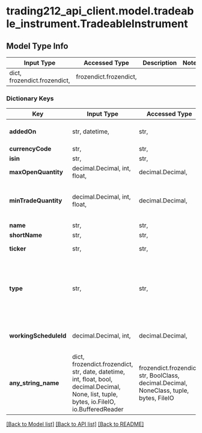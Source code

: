 # trading212_api_client.model.tradeable_instrument.TradeableInstrument

## Model Type Info
Input Type | Accessed Type | Description | Notes
------------ | ------------- | ------------- | -------------
dict, frozendict.frozendict,  | frozendict.frozendict,  |  | 

### Dictionary Keys
Key | Input Type | Accessed Type | Description | Notes
------------ | ------------- | ------------- | ------------- | -------------
**addedOn** | str, datetime,  | str,  | On the platform since | [optional] value must conform to RFC-3339 date-time
**currencyCode** | str,  | str,  | ISO 4217 | [optional] 
**isin** | str,  | str,  |  | [optional] 
**maxOpenQuantity** | decimal.Decimal, int, float,  | decimal.Decimal,  |  | [optional] 
**minTradeQuantity** | decimal.Decimal, int, float,  | decimal.Decimal,  | A single order must be equal to or exceed this value | [optional] 
**name** | str,  | str,  |  | [optional] 
**shortName** | str,  | str,  |  | [optional] 
**ticker** | str,  | str,  | Unique identifier | [optional] 
**type** | str,  | str,  |  | [optional] must be one of ["CRYPTOCURRENCY", "ETF", "FOREX", "FUTURES", "INDEX", "STOCK", "WARRANT", "CRYPTO", "CVR", "CORPACT", ] 
**workingScheduleId** | decimal.Decimal, int,  | decimal.Decimal,  | Get items in the /exchanges endpoint | [optional] value must be a 64 bit integer
**any_string_name** | dict, frozendict.frozendict, str, date, datetime, int, float, bool, decimal.Decimal, None, list, tuple, bytes, io.FileIO, io.BufferedReader | frozendict.frozendict, str, BoolClass, decimal.Decimal, NoneClass, tuple, bytes, FileIO | any string name can be used but the value must be the correct type | [optional]

[[Back to Model list]](../../README.md#documentation-for-models) [[Back to API list]](../../README.md#documentation-for-api-endpoints) [[Back to README]](../../README.md)

